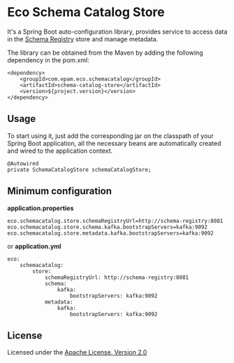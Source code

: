 # Eco Schema Catalog Store

It's a Spring Boot auto-configuration library, provides service to access data in the [Schema Registry](https://www.confluent.io/confluent-schema-registry/) store and manage metadata.

The library can be obtained from the Maven by adding the following dependency in the pom.xml:

```
<dependency>
    <groupId>com.epam.eco.schemacatalog</groupId>
    <artifactId>schema-catalog-store</artifactId>
    <version>${project.version}</version>
</dependency>

```

## Usage

To start using it, just add the corresponding jar on the classpath of your Spring Boot application, all the necessary beans are automatically created and wired to the application context.
```
@Autowired
private SchemaCatalogStore schemaCatalogStore;
```

## Minimum configuration

**application.properties**
```
eco.schemacatalog.store.schemaRegistryUrl=http://schema-registry:8081
eco.schemacatalog.store.schema.kafka.bootstrapServers=kafka:9092
eco.schemacatalog.store.metadata.kafka.bootstrapServers=kafka:9092
```

or **application.yml**
```
eco:
    schemacatalog:
        store:
            schemaRegistryUrl: http://schema-registry:8081
            schema:
                kafka:
                    bootstrapServers: kafka:9092
            metadata:
                kafka:
                    bootstrapServers: kafka:9092
```

## License

Licensed under the [Apache License, Version 2.0](https://www.apache.org/licenses/LICENSE-2.0)